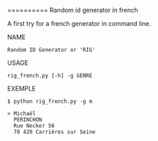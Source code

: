 ========== 
Random id generator in french

A first try for a french generator in command line.

NAME

	Random ID Generator or 'RIG'

USAGE

	rig_french.py [-h] -g GENRE

EXEMPLE 
	
	$ python rig_french.py -g m 

	> Michaël
	  PERINCHON
	  Rue Necker 56
	  78 420 Carrières sur Seine
